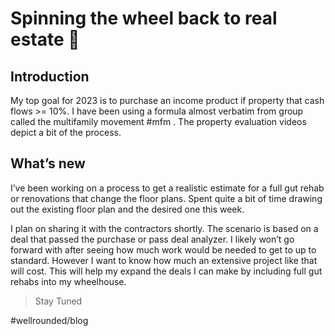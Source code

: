 # Spinning the wheel back to real estate 🏡 

## Introduction
My top goal for 2023 is to purchase an income product if property that cash flows >= 10%. I have been using a formula almost verbatim from group called the multifamily movement #mfm . The property evaluation videos depict a bit of the process. 

## What’s new
I’ve been working on a process to get a realistic estimate for a full gut rehab or renovations that change the floor plans. Spent quite a bit of time drawing out the existing floor plan and the desired one this week. 

I plan on sharing it with the contractors  shortly. The scenario is based on a deal that passed the purchase or pass deal analyzer.  I likely won’t go forward with after seeing how much work would be needed to get to up to standard. However I want to know how much an extensive project like that will cost. This will help my expand the deals I can make by including full gut rehabs into my wheelhouse.

>Stay Tuned

#wellrounded/blog